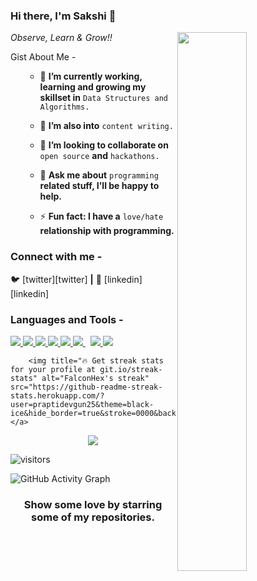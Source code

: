 ### Hi there, I'm Sakshi 👋
<img src="https://imgur.com/Z9n1y5S.gif" height=47% width=47% align="right">


*Observe, Learn & Grow!!*

Gist About Me -
<ul>
    
- 🔭 <b>I’m currently working, learning and growing my skillset in</b> <code>Data Structures and Algorithms.</code>   
    
- 🌱 <b>I’m also into</b> <code>content writing.</code>
    
- 👯 <b>I’m looking to collaborate on</b> <code>open source</code> <b>and</b> <code>hackathons.</code>     

- 💬 <b>Ask me about</b> <code>programming</code> <b>related stuff, I'll be happy to help.</b>  
    
- ⚡ <b>Fun fact: I have a</b> <code>love/hate</code> <b>relationship with programming.</b>   
    
</ul>

<h3 align="left">Connect with me - </h3>

🐦 [twitter][twitter] **|** 
👔 [linkedin][linkedin]


<h3 align="left">Languages and Tools - </h3>

<p align="left"> 
    <a href="https://www.java.com" target="_blank"> <img src="https://img.icons8.com/color/48/000000/java-coffee-cup-logo.png"/> </a>
    <a href="https://www.cplusplus.com" target="_blank"> <img src="https://img.icons8.com/color/48/000000/c-plus-plus-logo.png"/> </a>
    <a href="https://reactjs.org/" target="_blank"> <img src="https://img.icons8.com/color/48/000000/react-native.png"/> </a> 
    <a href="https://developer.mozilla.org/en-US/docs/Web/JavaScript" target="_blank"> <img src="https://img.icons8.com/color/48/000000/javascript.png"/> </a> 
    <a href="https://www.python.org" target="_blank"> <img src="https://img.icons8.com/color/48/000000/python.png"/> </a> 
    <a style="padding-right:8px;" href="https://nodejs.org" target="_blank"> <img src="https://img.icons8.com/color/48/000000/nodejs.png"/> </a> 
    <a href="https://firebase.google.com/" target="_blank"> <img src="https://img.icons8.com/color/48/000000/firebase.png"/> </a> 
    <a href="https://redux.js.org" target="_blank"> <img src="https://img.icons8.com/color/48/000000/redux.png"/> </a>
</p>

<p align="center">
   
        <img title="🔥 Get streak stats for your profile at git.io/streak-stats" alt="FalconHex's streak" src="https://github-readme-streak-stats.herokuapp.com/?user=praptidevgun25&theme=black-ice&hide_border=true&stroke=0000&background=060A0CD0"/>
    </a>
</p>

<p align="center">
<img src = "https://github-readme-stats.vercel.app/api?username=praptidevgun25&&show_icons=true&title_color=ffffff&icon_color=bb2acf&text_color=daf7dc&bg_color=151515">
</p
 
![visitors](https://visitor-badge.laobi.icu/badge?page_id=Ask-Prapti.Ask-Prapti)
    
![GitHub Activity Graph](https://activity-graph.herokuapp.com/graph?username=praptidevgun25) 

<h3 align="center">Show some love by starring some of my repositories.</h3>

